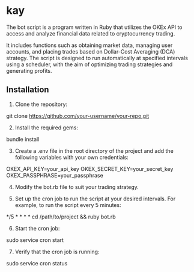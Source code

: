 # kay

The bot script is a program written in Ruby that utilizes the OKEx API to access and analyze financial data related to cryptocurrency trading.

It includes functions such as obtaining market data, managing user accounts, and placing trades based on Dollar-Cost Averaging (DCA) strategy. The script is designed to run automatically at specified intervals using a scheduler, with the aim of optimizing trading strategies and generating profits.

## Installation

1. Clone the repository:

  git clone https://github.com/your-username/your-repo.git

2. Install the required gems:

  bundle install
  
3. Create a .env file in the root directory of the project and add the following variables with your own credentials:

  OKEX_API_KEY=your_api_key
  OKEX_SECRET_KEY=your_secret_key
  OKEX_PASSPHRASE=your_passphrase
  
4. Modify the bot.rb file to suit your trading strategy.

5. Set up the cron job to run the script at your desired intervals. For example, to run the script every 5 minutes:

  */5 * * * * cd /path/to/project && ruby bot.rb

6. Start the cron job:

  sudo service cron start
 
7. Verify that the cron job is running:

  sudo service cron status






